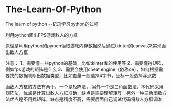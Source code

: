 # The-Learn-Of-Python
The learn of python --记录学习python的过程  

利用python画出FPS游戏敌人的方框  

原理是利用python的pymen读取游戏内存数据然后通过tkinter的canvas来实现画出敌人方框


注意：
1、需要懂一些python的基础，比如tkinter库的使用等
2、需要懂得矩阵，例如fps游戏的矩阵是什么
3、需要会使用cheat engine（俗称ce），如何根据需要找的数据判断出数据类型，比如血量一般选择4字节，坐标一般选择浮点数


画敌人方框的方法有两个，一个是矩阵法， 另外一个是三角函数法，本代码采用矩阵法，优点是计算出敌人方框准确，缺点是需要理解矩阵；另外一种三角函数方法优点是不用找矩阵，缺点是精度不高，需要后面自己调试代码将敌人方框调准
